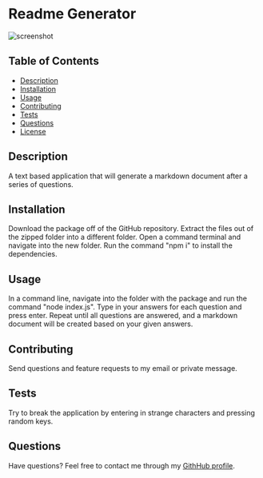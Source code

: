 # Readme Generator

![screenshot](https://user-images.githubusercontent.com/80650523/123498964-7236e680-d5f0-11eb-9ff7-0daee3a8213a.PNG)

## Table of Contents
* [Description](#description)
* [Installation](#installation)
* [Usage](#usage)
* [Contributing](#contributing)
* [Tests](#tests)
* [Questions](#questions)
* [License](#license)

## Description
A text based application that will generate a markdown document after a series of questions.

## Installation
Download the package off of the GitHub repository. Extract the files out of the zipped folder into a different folder. Open a command terminal and navigate into the new folder. Run the command "npm i" to install the dependencies.

## Usage
In a command line, navigate into the folder with the package and run the command "node index.js". Type in your answers for each question and press enter. Repeat until all questions are answered, and a markdown document will be created based on your given answers.

## Contributing
Send questions and feature requests to my email or private message.

## Tests
Try to break the application by entering in strange characters and pressing random keys.

## Questions
Have questions? Feel free to contact me through my [GithHub profile](https://github.com/buneroskoviche).
